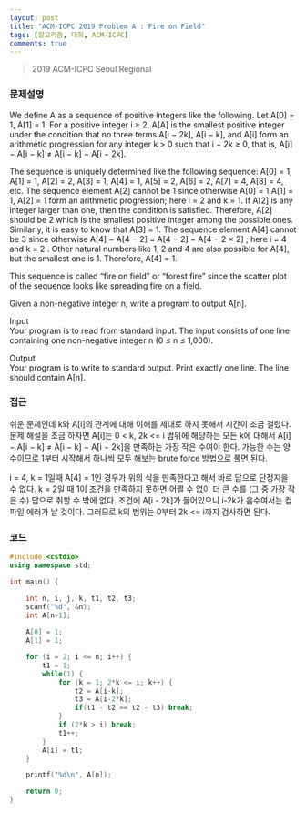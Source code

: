 ```yaml
---
layout: post
title: "ACM-ICPC 2019 Problem A : Fire on Field"
tags: [알고리즘, 대회, ACM-ICPC]
comments: true
---
```


> 2019 ACM-ICPC Seoul Regional  

### 문제설명  
We define A as a sequence of positive integers like the following.
Let A[0] = 1, A[1] = 1. For a positive integer i ≥ 2, A[A] is the smallest positive integer under the
condition that no three terms A[i − 2k], A[i − k], and A[i] form an arithmetic progression for any
integer k > 0 such that i − 2k ≥ 0, that is, A[i] − A[i − k] ≠ A[i − k] − A[i − 2k].  

The sequence is uniquely determined like the following sequence: A[0] = 1, A[1] = 1, A[2] = 2, A[3] = 1, A[4] = 1, A[5] = 2, A[6] = 2, A[7] = 4, A[8] = 4, etc. The sequence element A[2] cannot be 1 since otherwise A[0] = 1,A[1] = 1, A[2] = 1 form an arithmetic progression; here i = 2 and k = 1. If A[2] is any integer larger than one, then the condition is satisfied. Therefore, A[2] should be 2 which is the smallest positive integer among the possible ones. Similarly, it is easy to know that A[3] = 1. The sequence element A[4] cannot be 3 since otherwise A[4] − A[4 − 2] = A[4 − 2] − A[4 − 2 × 2] ; here i = 4 and k = 2 . Other natural numbers like 1, 2 and 4 are also possible for A[4], but the smallest one is 1. Therefore, A[4] = 1.  

This sequence is called “fire on field” or “forest fire” since the scatter plot of the sequence looks like spreading fire on a field.  

Given a non-negative integer n, write a program to output A[n].  

Input  
Your program is to read from standard input. The input consists of one line containing one non-negative integer n (0 ≤ n ≤ 1,000).  

Output  
Your program is to write to standard output. Print exactly one line. The line should contain A[n].  

### 접근  
쉬운 문제인데 k와 A[i]의 관계에 대해 이해를 제대로 하지 못해서 시간이 조금 걸렸다. 문제 해설을 조금 하자면 A[i]는 0 < k, 2k <= i 범위에 해당하는 모든 k에 대해서 A[i] − A[i − k] ≠ A[i − k] − A[i − 2k]을 만족하는 가장 작은 수여야 한다. 가능한 수는 양수이므로 1부터 시작해서 하나씩 모두 해보는 brute force 방법으로 풀면 된다.  

i = 4, k = 1일때 A[4] = 1인 경우가 위의 식을 만족한다고 해서 바로 답으로 단정지을 수 없다. k = 2일 때 1이 조건을 만족하지 못하면 어쩔 수 없이 더 큰 수를 (그 중 가장 작은 수) 답으로 취할 수 밖에 없다. 조건에 A[i - 2k]가 들어있으니 i-2k가 음수여서는 컴파일 에러가 날 것이다. 그러므로 k의 범위는 0부터 2k <= i까지 검사하면 된다.  

### 코드  
~~~c++
#include <cstdio>
using namespace std;

int main() {

    int n, i, j, k, t1, t2, t3;
    scanf("%d", &n);
    int A[n+1];
    
    A[0] = 1;
    A[1] = 1;

    for (i = 2; i <= n; i++) {
        t1 = 1;
        while(1) {
            for (k = 1; 2*k <= i; k++) { 
                t2 = A[i-k];
                t3 = A[i-2*k];
                if(t1 - t2 == t2 - t3) break;
            }
            if (2*k > i) break;
            t1++;
        }
        A[i] = t1;
    }

    printf("%d\n", A[n]);

    return 0;
}
~~~